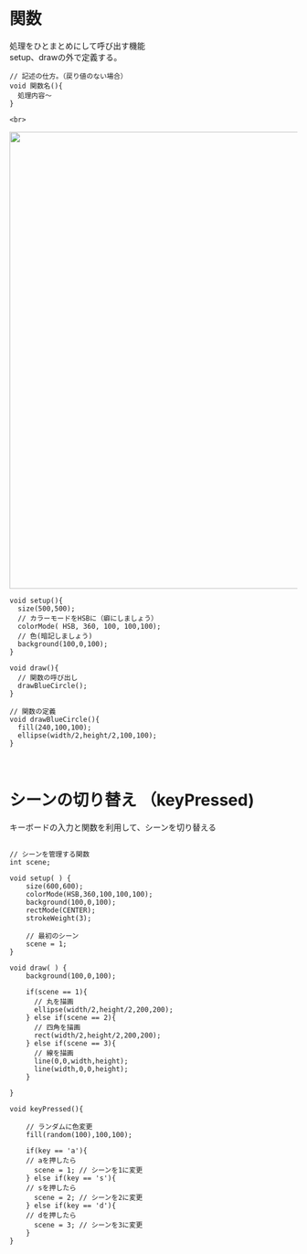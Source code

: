 # 関数

処理をひとまとめにして呼び出す機能<br>
setup、drawの外で定義する。<br>

```
// 記述の仕方。（戻り値のない場合）
void 関数名(){
  処理内容〜
}

<br>

```

<img src="https://github.com/55Kaerukun/Processing/blob/master/images/function.png" width="800px">

```
void setup(){
  size(500,500);
  // カラーモードをHSBに（癖にしましょう）
  colorMode( HSB, 360, 100, 100,100);
  // 色(暗記しましょう)
  background(100,0,100);
}

void draw(){
  // 関数の呼び出し
  drawBlueCircle();
}

// 関数の定義
void drawBlueCircle(){
  fill(240,100,100);
  ellipse(width/2,height/2,100,100);
}

```

<br>

# シーンの切り替え （keyPressed)

キーボードの入力と関数を利用して、シーンを切り替える<br>

```

// シーンを管理する関数
int scene;

void setup( ) {
    size(600,600);
    colorMode(HSB,360,100,100,100);
    background(100,0,100);
    rectMode(CENTER);
    strokeWeight(3);
    
    // 最初のシーン
    scene = 1;
}

void draw( ) {
    background(100,0,100);
    
    if(scene == 1){
      // 丸を描画
      ellipse(width/2,height/2,200,200);
    } else if(scene == 2){
      // 四角を描画
      rect(width/2,height/2,200,200);
    } else if(scene == 3){
      // 線を描画
      line(0,0,width,height);
      line(width,0,0,height);
    }
    
}

void keyPressed(){
  
    // ランダムに色変更
    fill(random(100),100,100);
  
    if(key == 'a'){
    // aを押したら      
      scene = 1; // シーンを1に変更  
    } else if(key == 's'){
    // sを押したら
      scene = 2; // シーンを2に変更
    } else if(key == 'd'){
    // dを押したら
      scene = 3; // シーンを3に変更
    }
}

```
